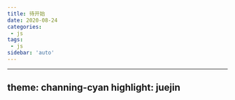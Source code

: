 ```yaml
---
title: 待开始
date: 2020-08-24
categories:
 - js
tags:
 - js
sidebar: 'auto'
---
```

---
theme: channing-cyan
highlight: juejin
---